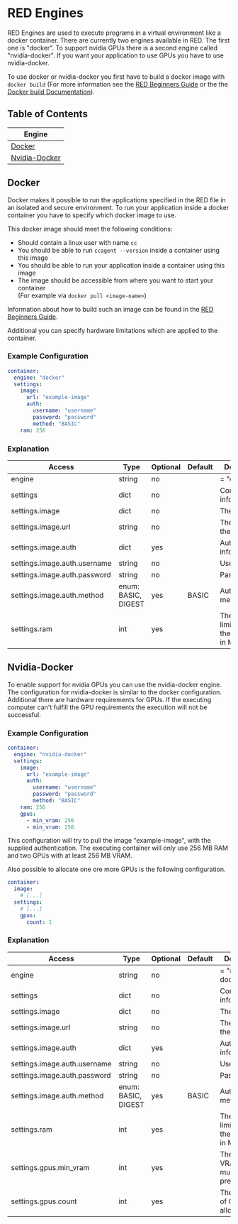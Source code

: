 # RED Engines

RED Engines are used to execute programs in a virtual environment like a docker container.
There are currently two engines available in RED. The first one is "docker".
To support nvidia GPUs there is a second engine called "nvidia-docker". If you want your application to use GPUs you have to use nvidia-docker.

To use docker or nvidia-docker you first have to build a docker image with `docker build`
(For more information see the [RED Beginners Guide](https://www.curious-containers.cc/red-beginners-guide.html#container-image) or
the the [Docker build Documentation](https://docs.docker.com/engine/reference/commandline/build/)).

## Table of Contents

| Engine |
| --- |
| [Docker](#docker) |
| [Nvidia-Docker](#nvidia-docker) |

## Docker
Docker makes it possible to run the applications specified in the RED file in an isolated and secure environment.
To run your application inside a docker container you have to specify which docker image to use.

This docker image should meet the following conditions:
- Should contain a linux user with name `cc`
- You should be able to run `ccagent --version` inside a container using this image
- You should be able to run your application inside a container using this image
- The image should be accessible from where you want to start your container  
  (For example via `docker pull <image-name>`)

Information about how to build such an image can be found in the [RED Beginners Guide](https://www.curious-containers.cc/red-beginners-guide.html#container-image).

Additional you can specify hardware limitations which are applied to the container.

### Example Configuration

```yaml
container:
  engine: "docker"
  settings:
    image:
      url: "example-image"
      auth:
        username: "username"
        password: "password"
        method: "BASIC"
    ram: 256
```

### Explanation

| Access | Type | Optional | Default | Description |
| --- | --- | --- | --- | --- |
| engine | string | no | | = "docker" |
| settings | dict | no | | Container information |
| settings.image | dict | no | | The image |
| settings.image.url | string | no | | The URL of the image |
| settings.image.auth | dict | yes | | Authentication information |
| settings.image.auth.username | string | no | | Username |
| settings.image.auth.password | string | no | | Password |
| settings.image.auth.method | enum: BASIC, DIGEST | yes | BASIC | Authentication method |
| settings.ram | int | yes | | The RAM limitation for the container in MB |

## Nvidia-Docker

To enable support for nvidia GPUs you can use the nvidia-docker engine. The configuration for nvidia-docker is similar to the docker configuration.
Additional there are hardware requirements for GPUs. If the executing computer can't fulfill the GPU requirements the execution will not be successful.

### Example Configuration

```yaml
container:
  engine: "nvidia-docker"
  settings:
    image:
      url: "example-image"
      auth:
        username: "username"
        password: "password"
        method: "BASIC"
    ram: 256
    gpus:
      - min_vram: 256
      - min_vram: 256
```


This configuration will try to pull the image "example-image", with the supplied authentication. The executing container will only use 256 MB RAM and two GPUs with at least 256 MB VRAM.

Also possible to allocate one ore more GPUs is the following configuration.

```yaml
container:
  image:
    # [...]
  settings:
    # [...]
    gpus:
      count: 1
```

### Explanation

| Access | Type | Optional | Default | Description |
| --- | --- | --- | --- | --- |
| engine | string | no | | = "nvidia-docker" |
| settings | dict | no | | Container information |
| settings.image | dict | no | | The image |
| settings.image.url | string | no | | The URL of the image |
| settings.image.auth | dict | yes | | Authentication information |
| settings.image.auth.username | string | no | | Username |
| settings.image.auth.password | string | no | | Password |
| settings.image.auth.method | enum: BASIC, DIGEST | yes | BASIC | Authentication method |
| settings.ram | int | yes | | The RAM limitation for the container in MB |
| settings.gpus.min\_vram | int | yes | | The minimal VRAM that must be present in MB |
| settings.gpus.count | int | yes | | The number of GPUs to allocate |
